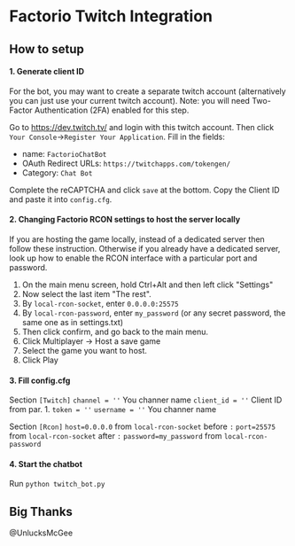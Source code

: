 # Factorio Twitch Integration

## How to setup

#### 1. Generate client ID
For the bot, you may want to create a separate twitch account (alternatively you can just use your current twitch account).
Note: you will need Two-Factor Authentication (2FA) enabled for this step.

Go to https://dev.twitch.tv/ and login with this twitch account. Then click `Your Console`->`Register Your Application`.
Fill in the fields:

 * name: `FactorioChatBot`
 * OAuth Redirect URLs: `https://twitchapps.com/tokengen/`
 * Category: `Chat Bot`

Complete the reCAPTCHA and click `save` at the bottom.
Copy the Client ID and paste it into `config.cfg`.

#### 2. Changing Factorio RCON settings to host the server locally

If you are hosting the game locally, instead of a dedicated server then follow these instruction.
Otherwise if you already have a dedicated server, look up how to enable the RCON interface with a particular port and password.

1. On the main menu screen, hold Ctrl+Alt and then left click "Settings"
2. Now select the last item "The rest".
3. By `local-rcon-socket`, enter `0.0.0.0:25575`
4. By `local-rcon-password`, enter `my_password` (or any secret password, the same one as in settings.txt)
5. Then click confirm, and go back to the main menu.
6. Click Multiplayer -> Host a save game
7. Select the game you want to host.
8. Click Play

#### 3. Fill config.cfg
Section `[Twitch]`
`channel = ''` You channer name
`client_id = ''` Client ID from par. 1.
`token = ''`
`username = ''` You channer name

Section `[Rcon]`
`host=0.0.0.0` from `local-rcon-socket` before `:`
`port=25575` from `local-rcon-socket` after `:`
`password=my_password` from `local-rcon-password`

#### 4. Start the chatbot
Run `python twitch_bot.py`

## Big Thanks
@UnlucksMcGee
